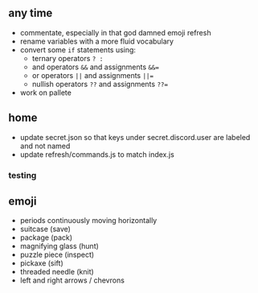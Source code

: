 ## any time

- commentate, especially in that god damned emoji refresh
- rename variables with a more fluid vocabulary
- convert some `if` statements using:
  - ternary operators `? :`
  - and operators `&&` and assignments `&&=`
  - or operators `||` and assignments `||=`
  - nullish operators `??` and assignments `??=`
- work on pallete

## home

- update secret.json so that keys under secret.discord.user are labeled and not named
- update refresh/commands.js to match index.js

### testing

## emoji

- periods continuously moving horizontally
- suitcase (save)
- package (pack)
- magnifying glass (hunt)
- puzzle piece (inspect)
- pickaxe (sift)
- threaded needle (knit)
- left and right arrows / chevrons